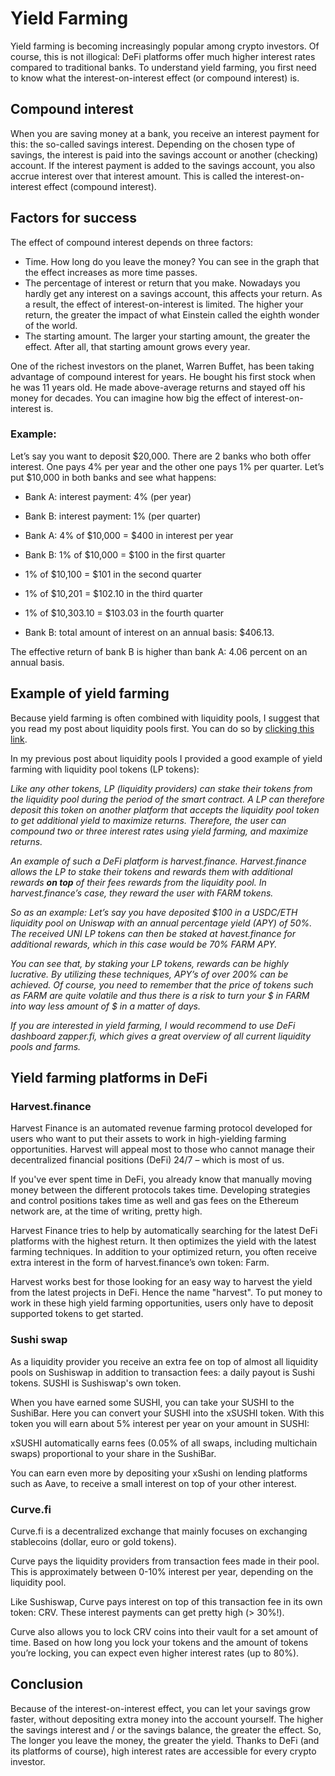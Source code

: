 # Yield Farming

Yield farming is becoming increasingly popular among crypto investors. Of course, this is not illogical: DeFi platforms offer much higher interest rates compared to traditional banks. To understand yield farming, you first need to know what the interest-on-interest effect (or compound interest) is.

## Compound interest

When you are saving money at a bank, you receive an interest payment for this: the so-called savings interest. Depending on the chosen type of savings, the interest is paid into the savings account or another (checking) account. If the interest payment is added to the savings account, you also accrue interest over that interest amount. This is called the interest-on-interest effect (compound interest).

## Factors for success

The effect of compound interest depends on three factors:

- Time. How long do you leave the money? You can see in the graph that the effect increases as more time passes.
- The percentage of interest or return that you make. Nowadays you hardly get any interest on a savings account, this affects your return. As a result, the effect of interest-on-interest is limited. The higher your return, the greater the impact of what Einstein called the eighth wonder of the world.
- The starting amount. The larger your starting amount, the greater the effect. After all, that starting amount grows every year.

One of the richest investors on the planet, Warren Buffet, has been taking advantage of compound interest for years. He bought his first stock when he was 11 years old. He made above-average returns and stayed off his money for decades. You can imagine how big the effect of interest-on-interest is.

### Example:

Let’s say you want to deposit $20,000. There are 2 banks who both offer interest. One pays 4% per year and the other one pays 1% per quarter. Let’s put $10,000 in both banks and see what happens:

- Bank A: interest payment: 4% (per year)
- Bank B: interest payment: 1% (per quarter)

- Bank A: 4% of $10,000 = $400 in interest per year

- Bank B: 1% of $10,000 = $100 in the first quarter
- 1% of $10,100 = $101 in the second quarter
- 1% of $10,201 = $102.10 in the third quarter
- 1% of $10,303.10 = $103.03 in the fourth quarter
- Bank B: total amount of interest on an annual basis: $406.13.

The effective return of bank B is higher than bank A: 4.06 percent on an annual basis.

## Example of yield farming

Because yield farming is often combined with liquidity pools, I suggest that you read my post about liquidity pools first. You can do so by [clicking this link](https://www.reddit.com/r/CryptoCurrency/comments/mfk2oi/defi_explained_liquidity_pools/).

In my previous post about liquidity pools I provided a good example of yield farming with liquidity pool tokens (LP tokens):

_Like any other tokens, LP (liquidity providers) can stake their tokens from the liquidity pool during the period of the smart contract. A LP can therefore deposit this token on another platform that accepts the liquidity pool token to get additional yield to maximize returns. Therefore, the user can compound two or three interest rates using yield farming, and maximize returns._

_An example of such a DeFi platform is harvest.finance. Harvest.finance allows the LP to stake their tokens and rewards them with additional rewards_ **_on top_** _of their fees rewards from the liquidity pool. In harvest.finance’s case, they reward the user with FARM tokens._

_So as an example: Let’s say you have deposited $100 in a USDC/ETH liquidity pool on Uniswap with an annual percentage yield (APY) of 50%. The received UNI LP tokens can then be staked at havest.finance for additional rewards, which in this case would be 70% FARM APY._

_You can see that, by staking your LP tokens, rewards can be highly lucrative. By utilizing these techniques, APY’s of over 200% can be achieved. Of course, you need to remember that the price of tokens such as FARM are quite volatile and thus there is a risk to turn your $ in FARM into way less amount of $ in a matter of days._

_If you are interested in yield farming, I would recommend to use DeFi dashboard zapper.fi, which gives a great overview of all current liquidity pools and farms._

## Yield farming platforms in DeFi

### Harvest.finance

Harvest Finance is an automated revenue farming protocol developed for users who want to put their assets to work in high-yielding farming opportunities. Harvest will appeal most to those who cannot manage their decentralized financial positions (DeFi) 24/7 – which is most of us.

If you've ever spent time in DeFi, you already know that manually moving money between the different protocols takes time. Developing strategies and control positions takes time as well and gas fees on the Ethereum network are, at the time of writing, pretty high.

Harvest Finance tries to help by automatically searching for the latest DeFi platforms with the highest return. It then optimizes the yield with the latest farming techniques. In addition to your optimized return, you often receive extra interest in the form of harvest.finance’s own token: Farm.

Harvest works best for those looking for an easy way to harvest the yield from the latest projects in DeFi. Hence the name "harvest". To put money to work in these high yield farming opportunities, users only have to deposit supported tokens to get started.

### Sushi swap

As a liquidity provider you receive an extra fee on top of almost all liquidity pools on Sushiswap in addition to transaction fees: a daily payout is Sushi tokens. SUSHI is Sushiswap's own token.

When you have earned some SUSHI, you can take your SUSHI to the SushiBar. Here you can convert your SUSHI into the xSUSHI token. With this token you will earn about 5% interest per year on your amount in SUSHI:

xSUSHI automatically earns fees (0.05% of all swaps, including multichain swaps) proportional to your share in the SushiBar.

You can earn even more by depositing your xSushi on lending platforms such as Aave, to receive a small interest on top of your other interest.

### Curve.fi

Curve.fi is a decentralized exchange that mainly focuses on exchanging stablecoins (dollar, euro or gold tokens).

Curve pays the liquidity providers from transaction fees made in their pool. This is approximately between 0-10% interest per year, depending on the liquidity pool.

Like Sushiswap, Curve pays interest on top of this transaction fee in its own token: CRV. These interest payments can get pretty high (> 30%!).

Curve also allows you to lock CRV coins into their vault for a set amount of time. Based on how long you lock your tokens and the amount of tokens you’re locking, you can expect even higher interest rates (up to 80%).

## Conclusion

Because of the interest-on-interest effect, you can let your savings grow faster, without depositing extra money into the account yourself. The higher the savings interest and / or the savings balance, the greater the effect. So, The longer you leave the money, the greater the yield. Thanks to DeFi (and its platforms of course), high interest rates are accessible for every crypto investor.
